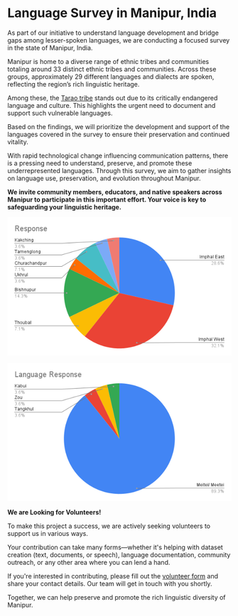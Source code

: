 # Language Survey in Manipur, India

As part of our initiative to understand language development and bridge gaps among lesser-spoken languages, we are conducting a focused survey in the state of Manipur, India.

Manipur is home to a diverse range of ethnic tribes and communities totaling around 33 distinct ethnic tribes and communities. Across these groups, approximately 29 different languages and dialects are spoken, reflecting the region’s rich linguistic heritage.

Among these, the [Tarao tribe](https://www.youtube.com/watch?v=7yfHHhoyaEo) stands out due to its critically endangered language and culture. This highlights the urgent need to document and support such vulnerable languages.

Based on the findings, we will prioritize the development and support of the languages covered in the survey to ensure their preservation and continued vitality.

With rapid technological change influencing communication patterns, there is a pressing need to understand, preserve, and promote these underrepresented languages. Through this survey, we aim to gather insights on language use, preservation, and evolution throughout Manipur.

**We invite community members, educators, and native speakers across Manipur to participate in this important effort. Your voice is key to safeguarding your linguistic heritage.**

![Location](assests/Loc_Response.png?raw=true)


![Language](assests/Language_Response.png?raw=true)


**We are Looking for Volunteers!**

To make this project a success, we are actively seeking volunteers to support us in various ways. 

Your contribution can take many forms—whether it's helping with dataset creation (text, documents, or speech), language documentation, community outreach, or any other area where you can lend a hand.

If you're interested in contributing, please fill out the [volunteer form](https://forms.gle/sA2psTNiYFomPa7Z8) and share your contact details. Our team will get in touch with you shortly.

Together, we can help preserve and promote the rich linguistic diversity of Manipur.
